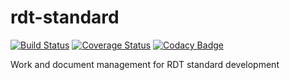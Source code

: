 # rdt-standard

[![Build Status](https://travis-ci.org/onaio/rdt-standard.svg?branch=master)](https://travis-ci.org/onaio/rdt-standard) [![Coverage Status](https://coveralls.io/repos/github/onaio/rdt-standard/badge.svg?branch=master)](https://coveralls.io/github/onaio/rdt-standard?branch=master) [![Codacy Badge](https://api.codacy.com/project/badge/Grade/97b0f387f0fa484caffea641f4762fbe)](https://www.codacy.com/app/onaio/rdt-standard?utm_source=github.com&amp;utm_medium=referral&amp;utm_content=onaio/rdt-standard&amp;utm_campaign=Badge_Grade)


Work and document management for RDT standard development
